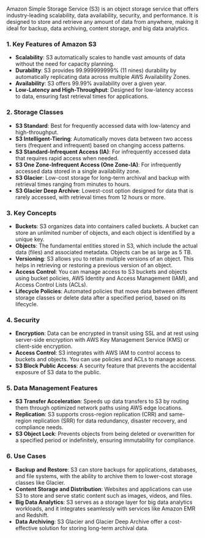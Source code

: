 Amazon Simple Storage Service (S3) is an object storage service that offers industry-leading scalability, data availability, security, and performance. It is designed to store and retrieve any amount of data from anywhere, making it ideal for backup, data archiving, content storage, and big data analytics.

### 1. **Key Features of Amazon S3**
   - **Scalability**: S3 automatically scales to handle vast amounts of data without the need for capacity planning.
   - **Durability**: S3 provides 99.999999999% (11 nines) durability by automatically replicating data across multiple AWS Availability Zones.
   - **Availability**: S3 offers 99.99% availability over a given year.
   - **Low-Latency and High-Throughput**: Designed for low-latency access to data, ensuring fast retrieval times for applications.

### 2. **Storage Classes**
   - **S3 Standard**: Best for frequently accessed data with low-latency and high-throughput.
   - **S3 Intelligent-Tiering**: Automatically moves data between two access tiers (frequent and infrequent) based on changing access patterns.
   - **S3 Standard-Infrequent Access (IA)**: For infrequently accessed data that requires rapid access when needed.
   - **S3 One Zone-Infrequent Access (One Zone-IA)**: For infrequently accessed data stored in a single availability zone.
   - **S3 Glacier**: Low-cost storage for long-term archival and backup with retrieval times ranging from minutes to hours.
   - **S3 Glacier Deep Archive**: Lowest-cost option designed for data that is rarely accessed, with retrieval times from 12 hours or more.

### 3. **Key Concepts**
   - **Buckets**: S3 organizes data into containers called buckets. A bucket can store an unlimited number of objects, and each object is identified by a unique key.
   - **Objects**: The fundamental entities stored in S3, which include the actual data (files) and associated metadata. Objects can be as large as 5 TB.
   - **Versioning**: S3 allows you to retain multiple versions of an object. This helps in retrieving or restoring a previous version of an object.
   - **Access Control**: You can manage access to S3 buckets and objects using bucket policies, AWS Identity and Access Management (IAM), and Access Control Lists (ACLs).
   - **Lifecycle Policies**: Automated policies that move data between different storage classes or delete data after a specified period, based on its lifecycle.

### 4. **Security**
   - **Encryption**: Data can be encrypted in transit using SSL and at rest using server-side encryption with AWS Key Management Service (KMS) or client-side encryption.
   - **Access Control**: S3 integrates with AWS IAM to control access to buckets and objects. You can use policies and ACLs to manage access.
   - **S3 Block Public Access**: A security feature that prevents the accidental exposure of S3 data to the public.

### 5. **Data Management Features**
   - **S3 Transfer Acceleration**: Speeds up data transfers to S3 by routing them through optimized network paths using AWS edge locations.
   - **Replication**: S3 supports cross-region replication (CRR) and same-region replication (SRR) for data redundancy, disaster recovery, and compliance needs.
   - **S3 Object Lock**: Prevents objects from being deleted or overwritten for a specified period or indefinitely, ensuring immutability for compliance.

### 6. **Use Cases**
   - **Backup and Restore**: S3 can store backups for applications, databases, and file systems, with the ability to archive them to lower-cost storage classes like Glacier.
   - **Content Storage and Distribution**: Websites and applications can use S3 to store and serve static content such as images, videos, and files.
   - **Big Data Analytics**: S3 serves as a storage layer for big data analytics workloads, and it integrates seamlessly with services like Amazon EMR and Redshift.
   - **Data Archiving**: S3 Glacier and Glacier Deep Archive offer a cost-effective solution for storing long-term archival data.
